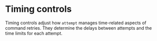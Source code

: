 # Timing controls

Timing controls adjust how `attempt` manages time-related aspects of command retries. They determine
the delays between attempts and the time limits for each attempt.
